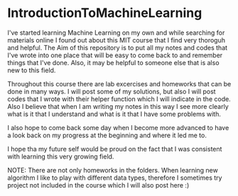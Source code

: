 # IntroductionToMachineLearning
I've started learning Machine Learning on my own and while searching for materials online I found out about this MIT course that I find very thoroguh and helpful. 
The Aim of this repository is to put all my notes and codes that I've wrote into one place that will be easy to come back to and remember things that I've done. Also, it may be helpful to someone else that is also new to this field.

Throughout this course there are lab excercises and homeworks that can be done in many ways. I will post some of my solutions, but also I will post codes that I wrote with their helper function which I will indicate in the code. Also I believe that when I am writing my notes in this way I see more clearly what is it that I understand and what is it that I have some problems with.  

I also hope to come back some day when I become more advanced to have a look back on my progress at the beginning and where it led me to.

I hope tha my future self would be proud on the fact that I was consistent with learning this very growing field.

NOTE: There are not only homeworks in the folders. When learning new algorithm I like to play with different data types, therefore I sometimes try project not included in the course which I will also post here :)
